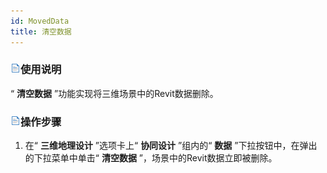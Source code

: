 ```yaml
---
id: MovedData
title: 清空数据
---
```

### ![](../../../img/read.gif)使用说明

“ **清空数据** ”功能实现将三维场景中的Revit数据删除。

### ![](../../../img/read.gif)操作步骤

1. 在“ **三维地理设计** ”选项卡上“ **协同设计** ”组内的“ **数据** ”下拉按钮中，在弹出的下拉菜单中单击“ **清空数据** ”，场景中的Revit数据立即被删除。



